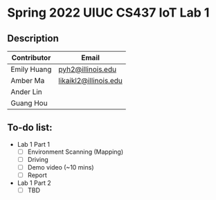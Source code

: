# Spring 2022 UIUC CS437 IoT Lab 1

## Description
| Contributor   |     Email              |
| ------------- | ---------------------- |
| Emily Huang   | pyh2@illinois.edu      |
| Amber Ma      | likaikl2@illinois.edu  |
| Ander Lin     |                        |
| Guang Hou     |                        |



## To-do list:
- Lab 1 Part 1
  - [ ] Environment Scanning (Mapping)
  - [ ] Driving
  - [ ] Demo video (~10 mins)
  - [ ] Report

- Lab 1 Part 2
  - [ ] TBD
